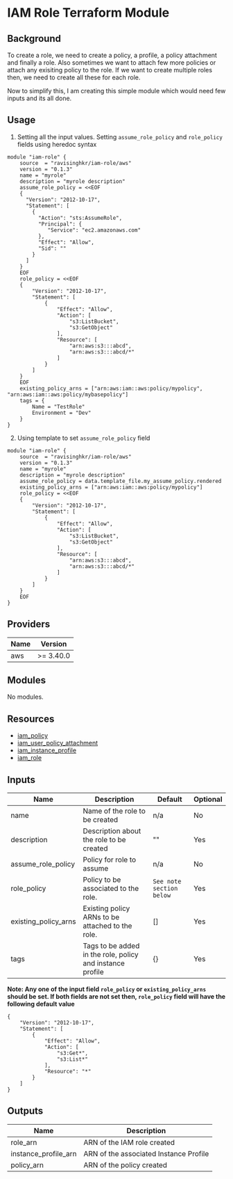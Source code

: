 # IAM Role Terraform Module

## Background

To create a role, we need to create a policy, a profile, a policy attachment and finally a role. Also sometimes we want to attach few more policies or attach any exisiting policy to the role. If we want to create multiple roles then, we need to create all these for each role.

Now to simplify this, I am creating this simple module which would need few inputs and its all done.

## Usage
1. Setting all the input values. Setting `assume_role_policy` and `role_policy` fields using heredoc syntax
```hcl
module "iam-role" {
    source  = "ravisinghkr/iam-role/aws"
    version = "0.1.3"
    name = "myrole"
    description = "myrole description"
    assume_role_policy = <<EOF
    {
      "Version": "2012-10-17",
      "Statement": [
        {
          "Action": "sts:AssumeRole",
          "Principal": {
             "Service": "ec2.amazonaws.com"
          },
          "Effect": "Allow",
          "Sid": ""
        }
      ]
    }
    EOF
    role_policy = <<EOF
    {
        "Version": "2012-10-17",
        "Statement": [
            {
                "Effect": "Allow",
                "Action": [
                    "s3:ListBucket",
                    "s3:GetObject"
                ],
                "Resource": [
                    "arn:aws:s3:::abcd",
                    "arn:aws:s3:::abcd/*"
                ]
            }
        ]
    }
    EOF
    existing_policy_arns = ["arn:aws:iam::aws:policy/mypolicy", "arn:aws:iam::aws:policy/mybasepolicy"]
    tags = {
        Name = "TestRole"
        Environment = "Dev"
    }
}
```
2. Using template to set `assume_role_policy` field
```hcl
module "iam-role" {
    source  = "ravisinghkr/iam-role/aws"
    version = "0.1.3"
    name = "myrole"
    description = "myrole description"
    assume_role_policy = data.template_file.my_assume_policy.rendered
    existing_policy_arns = ["arn:aws:iam::aws:policy/mypolicy"]
    role_policy = <<EOF
    {
        "Version": "2012-10-17",
        "Statement": [
            {
                "Effect": "Allow",
                "Action": [
                    "s3:ListBucket",
                    "s3:GetObject"
                ],
                "Resource": [
                    "arn:aws:s3:::abcd",
                    "arn:aws:s3:::abcd/*"
                ]
            }
        ]
    }
    EOF
}
```

## Providers

| Name | Version |
|------|---------|
|  aws | >= 3.40.0 |


## Modules

No modules.


## Resources

- [iam_policy](https://registry.terraform.io/providers/hashicorp/aws/latest/docs/resources/iam_role_policy)
- [iam_user_policy_attachment](https://registry.terraform.io/providers/hashicorp/aws/latest/docs/resources/iam_policy_attachment)
- [iam_instance_profile](https://registry.terraform.io/providers/hashicorp/aws/latest/docs/resources/iam_instance_profile)
- [iam_role](https://registry.terraform.io/providers/hashicorp/aws/latest/docs/resources/iam_role)


## Inputs

|Name                             |Description                                                        |Default                  |Optional |
|---------------------------------|-------------------------------------------------------------------|-------------------------|---------|
|name                |Name of the role to be created                                                  |n/a                      |No       |
|description         |Description about the role to be created                                        |""                       |Yes      |
|assume_role_policy  |Policy for role to assume                                                       |n/a                     |No       |
|role_policy         |Policy to be associated to the role.                                            |`See note section below` |Yes      |
|existing_policy_arns|Existing policy ARNs to be attached to the role.                                |[]                       |Yes      |
|tags                |Tags to be added in the role, policy and instance profile                       |{}                       |Yes      |

**Note: Any one of the input field `role_policy` or `existing_policy_arns` should be set. If both fields are not set then, `role_policy` field will have the following default value**
```hcl
{
    "Version": "2012-10-17",
    "Statement": [
        {
            "Effect": "Allow",
            "Action": [
                "s3:Get*",
                "s3:List*"
            ],
            "Resource": "*"
        }
    ]
}
```

## Outputs

|Name                   | Description                                                  |
|-----------------------|------------------------------------------------------|
|role_arn|ARN of the IAM role created|
|instance_profile_arn|ARN of the associated Instance Profile|
|policy_arn|ARN of the policy created|
